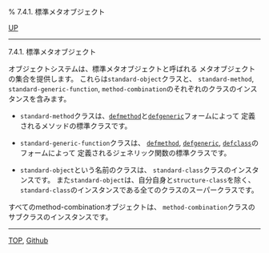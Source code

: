% 7.4.1. 標準メタオブジェクト

[UP](7.4.html)  

---

7.4.1. 標準メタオブジェクト


オブジェクトシステムは、標準メタオブジェクトと呼ばれる
メタオブジェクトの集合を提供します。
これらは`standard-object`クラスと、
`standard-method`, `standard-generic-function`,
`method-combination`のそれぞれのクラスのインスタンスを含みます。

- `standard-method`クラスは、[`defmethod`](7.7.defmethod.html)と[`defgeneric`](7.7.defgeneric.html)フォームによって
定義されるメソッドの標準クラスです。

- `standard-generic-function`クラスは、
[`defmethod`](7.7.defmethod.html), [`defgeneric`](7.7.defgeneric.html), [`defclass`](7.7.defclass.html)のフォームによって
定義されるジェネリック関数の標準クラスです。

- `standard-object`という名前のクラスは、
`standard-class`クラスのインスタンスです。
また`standard-object`は、自分自身と`structure-class`を除く、
`standard-class`のインスタンスである全てのクラスのスーパークラスです。

すべてのmethod-combinationオブジェクトは、
`method-combination`クラスのサブクラスのインスタンスです。


---
[TOP](index.html),  [Github](https://github.com/nptcl/npt-japanese)

